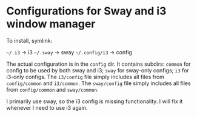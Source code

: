 # Configurations for Sway and i3 window manager

To install, symlink:

`~/.i3` -> i3
`~/.sway` -> sway
`~/.config/i3` -> config

The actual configuration is in the `config` dir. It contains subdirs: `common`
for config to be used by both sway and i3; `sway` for sway-only configs; `i3`
for i3-only configs. The `i3/config` file simply includes all files from
`config/common` and `i3/common`. The `sway/config` file simply includes all
files from `config/common` and `sway/common`.

I primarily use sway, so the i3 config is missing functionality. I will fix it
whenever I need to use i3 again.

